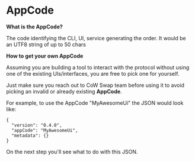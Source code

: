 # AppCode

**What is the AppCode?**

The code identifying the CLI, UI, service generating the order. It would be an UTF8 string of up to 50 chars

**How to get your own AppCode**

Assuming you are building a tool to interact with the protocol without using one of the existing UIs/interfaces, you are free to pick one for yourself.

Just make sure you reach out to CoW Swap team before using it to avoid picking an invalid or already existing **AppCode**.

For example, to use the AppCode "MyAwesomeUi" the JSON would look like:

```
{
  "version": "0.4.0",
  "appCode": "MyAwesomeUi",
  "metadata": {}
}
```

On the next step you'll see what to do with this JSON.

